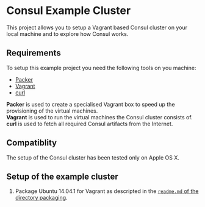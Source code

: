 # Consul Example Cluster

This project allows you to setup a Vagrant based Consul
cluster on your local machine and to explore how
Consul works.

## Requirements

To setup this example project you need the following
tools on you machine:

- [Packer](https://www.packer.io/)
- [Vagrant](http://vagrantup.com/)
- [curl](https://curl.haxx.se/)

**Packer** is used to create a specialised Vagrant box
to speed up the provisioning of the virtual machines.  
**Vagrant** is used to run the virtual machines the Consul
cluster consists of.  
**curl** is used to fetch all required Consul artifacts
from the Internet.  

## Compatiblity

The setup of the Consul cluster has been tested only
on Apple OS X.

## Setup of the example cluster

1. Package Ubuntu 14.04.1 for Vagrant as descripted
   in the [`readme.md` of the directory packaging](./packaging/).
